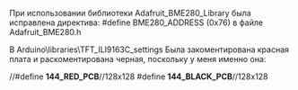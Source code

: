 При использовании библиотеки Adafruit_BME280_Library была исправлена директива:
#define BME280_ADDRESS (0x76) в файле Adafruit_BME280.h

В Arduino\libraries\TFT_ILI9163C\_settings
Была закоментирована красная плата и раскоментирована черная, поскольку у меня именно она:

//#define __144_RED_PCB__//128x128
#define __144_BLACK_PCB__//128x128
